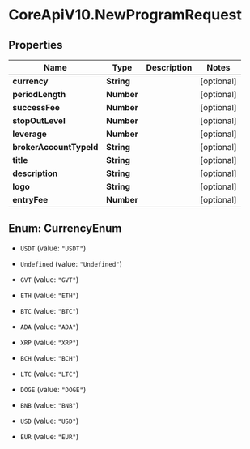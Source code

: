 # CoreApiV10.NewProgramRequest

## Properties
Name | Type | Description | Notes
------------ | ------------- | ------------- | -------------
**currency** | **String** |  | [optional] 
**periodLength** | **Number** |  | [optional] 
**successFee** | **Number** |  | [optional] 
**stopOutLevel** | **Number** |  | [optional] 
**leverage** | **Number** |  | [optional] 
**brokerAccountTypeId** | **String** |  | [optional] 
**title** | **String** |  | [optional] 
**description** | **String** |  | [optional] 
**logo** | **String** |  | [optional] 
**entryFee** | **Number** |  | [optional] 


<a name="CurrencyEnum"></a>
## Enum: CurrencyEnum


* `USDT` (value: `"USDT"`)

* `Undefined` (value: `"Undefined"`)

* `GVT` (value: `"GVT"`)

* `ETH` (value: `"ETH"`)

* `BTC` (value: `"BTC"`)

* `ADA` (value: `"ADA"`)

* `XRP` (value: `"XRP"`)

* `BCH` (value: `"BCH"`)

* `LTC` (value: `"LTC"`)

* `DOGE` (value: `"DOGE"`)

* `BNB` (value: `"BNB"`)

* `USD` (value: `"USD"`)

* `EUR` (value: `"EUR"`)




